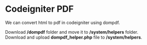 # Codeigniter PDF
We can convert html to pdf in codeigniter using dompdf.



Download **/dompdf** folder and move it to **/system/helpers** folder.<br />
Download and upload **dompdf_helper.php** file to **/system/helpers**.<br />
